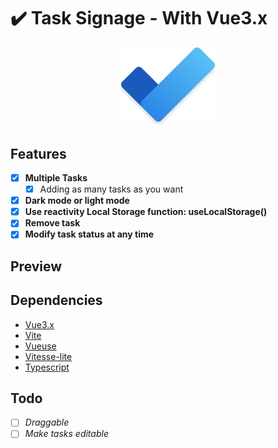 
# ✔️ Task Signage - With Vue3.x

<p align="center"><img src="./public/To_Do.png" style="zoom: 15%;" /></p>


## Features

- [x] **Multiple Tasks**
  - [x] Adding as many tasks as you want
- [x] **Dark mode or light mode**
- [x] **Use reactivity Local Storage function: useLocalStorage()**
- [x] **Remove task**
- [x] **Modify task status at any time**

## Preview

## Dependencies

- [Vue3.x](https://cn.vuejs.org/guide/introduction.html)
- [Vite](https://vitejs.dev/guide/)
- [Vueuse](https://vueuse.org)
- [Vitesse-lite](https://github.com/antfu/vitesse-lite)
- [Typescript](https://www.typescriptlang.org/)

## Todo

- [ ] *Draggable*
- [ ] *Make tasks editable*
